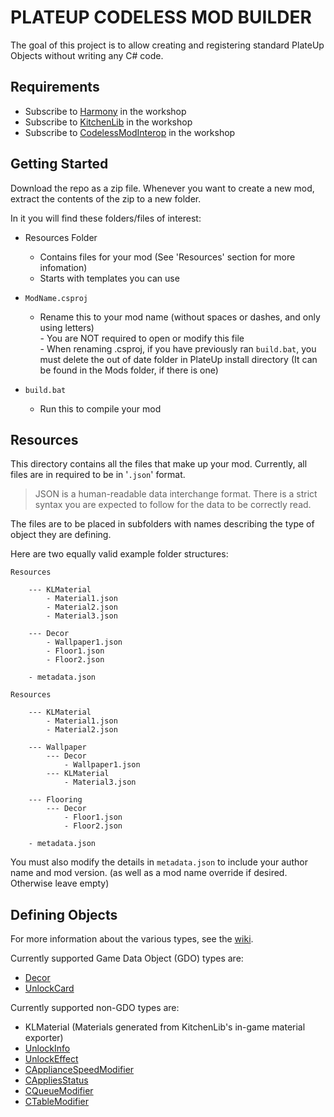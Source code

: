 # PLATEUP CODELESS MOD BUILDER

The goal of this project is to allow creating and registering standard PlateUp Objects without writing any C# code.

## Requirements

* Subscribe to [Harmony](https://steamcommunity.com/sharedfiles/filedetails/?id=2898033283) in the workshop
* Subscribe to [KitchenLib](https://steamcommunity.com/sharedfiles/filedetails/?id=2898069883) in the workshop
* Subscribe to [CodelessModInterop](https://steamcommunity.com/sharedfiles/filedetails/?id=2962181953) in the workshop

## Getting Started

Download the repo as a zip file. Whenever you want to create a new mod, extract the contents of the zip to a new folder.

In it you will find these folders/files of interest:

* Resources Folder
  * Contains files for your mod (See 'Resources' section for more infomation)
  * Starts with templates you can use

* `ModName.csproj`
  * Rename this to your mod name (without spaces or dashes, and only using letters)<br>- You are NOT required to open or modify this file<br>- When renaming .csproj, if you have previously ran `build.bat`, you must delete the out of date folder in PlateUp install directory (It can be found in the Mods folder, if there is one)

* `build.bat`
  * Run this to compile your mod

## Resources

This directory contains all the files that make up your mod. Currently, all files are in required to be in '`.json`' format.
> JSON is a human-readable data interchange format. There is a strict syntax you are expected to follow for the data to be correctly read.

The files are to be placed in subfolders with names describing the type of object they are defining.

Here are two equally valid example folder structures:

```text
Resources
    
    --- KLMaterial
        - Material1.json
        - Material2.json
        - Material3.json

    --- Decor
        - Wallpaper1.json
        - Floor1.json
        - Floor2.json

    - metadata.json
```

```text
Resources
    
    --- KLMaterial
        - Material1.json
        - Material2.json

    --- Wallpaper
        --- Decor
            - Wallpaper1.json
        --- KLMaterial
            - Material3.json

    --- Flooring
        --- Decor
            - Floor1.json
            - Floor2.json
    
    - metadata.json
```

You must also modify the details in `metadata.json` to include your author name and mod version. (as well as a mod name override if desired. Otherwise leave empty)

## Defining Objects

For more information about the various types, see the [wiki](https://github.com/UrFriendKen/PlateUpCodelessModBuilder/wiki).

Currently supported Game Data Object (GDO) types are:

* [Decor](https://github.com/UrFriendKen/PlateUpCodelessModBuilder/wiki/Decor)
* [UnlockCard](https://github.com/UrFriendKen/PlateUpCodelessModBuilder/wiki/UnlockCard)

Currently supported non-GDO types are:

* KLMaterial (Materials generated from KitchenLib's in-game material exporter)
* [UnlockInfo](https://github.com/UrFriendKen/PlateUpCodelessModBuilder/wiki/UnlockInfo)
* [UnlockEffect](https://github.com/UrFriendKen/PlateUpCodelessModBuilder/wiki/UnlockEffect)
* [CApplianceSpeedModifier](https://github.com/UrFriendKen/PlateUpCodelessModBuilder/wiki/CApplianceSpeedModifier)
* [CAppliesStatus](https://github.com/UrFriendKen/PlateUpCodelessModBuilder/wiki/CAppliesStatus)
* [CQueueModifier](https://github.com/UrFriendKen/PlateUpCodelessModBuilder/wiki/CQueueModifier)
* [CTableModifier](https://github.com/UrFriendKen/PlateUpCodelessModBuilder/wiki/CTableModifier)
